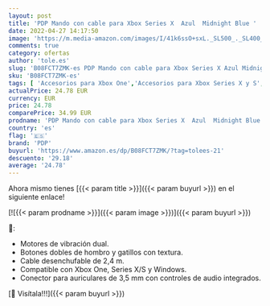 ```yaml
---
layout: post
title: 'PDP Mando con cable para Xbox Series X  Azul  Midnight Blue '
date: 2022-04-27 14:17:50
image: 'https://m.media-amazon.com/images/I/41k6ssO+sxL._SL500_._SL400_.jpg'
comments: true
category: ofertas
author: 'tole.es'
slug: 'B08FCT7ZMK-es PDP Mando con cable para Xbox Series X Azul Midnight Blue'
sku: 'B08FCT7ZMK-es'
tags: [ 'Accesorios para Xbox One','Accesorios para Xbox Series X y S','Hardware y juegos para Xbox One','Hardware y juegos para Xbox Series X y S','Mandos y controles para Xbox One','Mandos y controles para Xbox Series X y S','Videojuegos','pdp','xbox','🇪🇸', ]
actualPrice: 24.78 EUR
currency: EUR
price: 24.78
comparePrice: 34.99 EUR
prodname: 'PDP Mando con cable para Xbox Series X  Azul  Midnight Blue '
country: 'es'
flag: '🇪🇸'
brand: 'PDP'
buyurl: 'https://www.amazon.es/dp/B08FCT7ZMK/?tag=tolees-21'
descuento: '29.18'
average: '24.78'
---
```


Ahora mismo tienes [{{< param title >}}]({{< param buyurl >}}) en el siguiente enlace!

[![{{< param prodname >}}]({{< param image >}})]({{< param buyurl >}})

🔎:

- Motores de vibración dual.
- Botones dobles de hombro y gatillos con textura.
- Cable desenchufable de 2,4 m.
- Compatible con Xbox One, Series X/S y Windows.
- Conector para auriculares de 3,5 mm con controles de audio integrados.

[🛒 Visítala!!!]({{< param buyurl >}})
